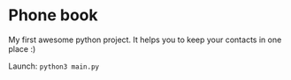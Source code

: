 # Phone book

My first awesome python project. It helps you to keep your contacts in one place :)

Launch:
`python3 main.py`
